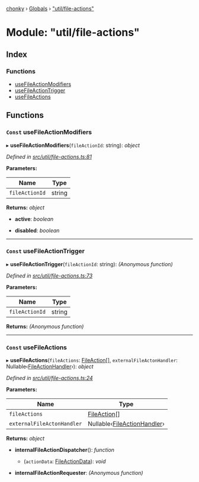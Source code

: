 [chonky](../README.md) › [Globals](../globals.md) › ["util/file-actions"](_util_file_actions_.md)

# Module: "util/file-actions"

## Index

### Functions

* [useFileActionModifiers](_util_file_actions_.md#const-usefileactionmodifiers)
* [useFileActionTrigger](_util_file_actions_.md#const-usefileactiontrigger)
* [useFileActions](_util_file_actions_.md#const-usefileactions)

## Functions

### `Const` useFileActionModifiers

▸ **useFileActionModifiers**(`fileActionId`: string): *object*

*Defined in [src/util/file-actions.ts:81](https://github.com/TimboKZ/Chonky/blob/bceb265/src/util/file-actions.ts#L81)*

**Parameters:**

Name | Type |
------ | ------ |
`fileActionId` | string |

**Returns:** *object*

* **active**: *boolean*

* **disabled**: *boolean*

___

### `Const` useFileActionTrigger

▸ **useFileActionTrigger**(`fileActionId`: string): *(Anonymous function)*

*Defined in [src/util/file-actions.ts:73](https://github.com/TimboKZ/Chonky/blob/bceb265/src/util/file-actions.ts#L73)*

**Parameters:**

Name | Type |
------ | ------ |
`fileActionId` | string |

**Returns:** *(Anonymous function)*

___

### `Const` useFileActions

▸ **useFileActions**(`fileActions`: [FileAction](../interfaces/_types_file_actions_types_.fileaction.md)[], `externalFileActonHandler`: Nullable‹[FileActionHandler](_types_file_actions_types_.md#fileactionhandler)›): *object*

*Defined in [src/util/file-actions.ts:24](https://github.com/TimboKZ/Chonky/blob/bceb265/src/util/file-actions.ts#L24)*

**Parameters:**

Name | Type |
------ | ------ |
`fileActions` | [FileAction](../interfaces/_types_file_actions_types_.fileaction.md)[] |
`externalFileActonHandler` | Nullable‹[FileActionHandler](_types_file_actions_types_.md#fileactionhandler)› |

**Returns:** *object*

* **internalFileActionDispatcher**(): *function*

  * (`actionData`: [FileActionData](../interfaces/_types_file_actions_types_.fileactiondata.md)): *void*

* **internalFileActionRequester**: *(Anonymous function)*
